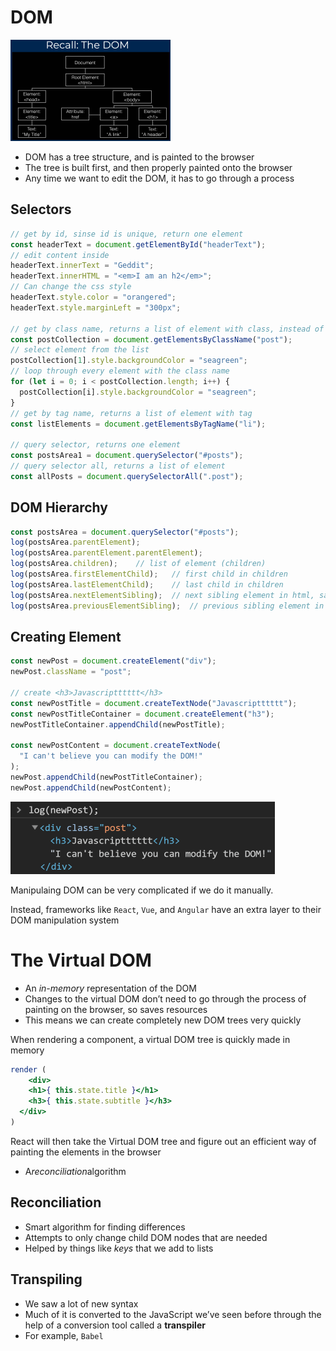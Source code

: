 # DOM

<img src="Nodejs.assets/image-20191025024016703.png" alt="image-20191025024016703" style="zoom:25%;" />

- DOM has a tree structure, and is painted to the browser
- The tree is built first, and then properly painted onto the browser
- Any time we want to edit the DOM, it has to go through a process

## Selectors

```js
// get by id, sinse id is unique, return one element
const headerText = document.getElementById("headerText");
// edit content inside
headerText.innerText = "Geddit";
headerText.innerHTML = "<em>I am an h2</em>";
// Can change the css style
headerText.style.color = "orangered";
headerText.style.marginLeft = "300px";

// get by class name, returns a list of element with class, instead of only one
const postCollection = document.getElementsByClassName("post");
// select element from the list
postCollection[1].style.backgroundColor = "seagreen";
// loop through every element with the class name
for (let i = 0; i < postCollection.length; i++) {
  postCollection[i].style.backgroundColor = "seagreen";
}
// get by tag name, returns a list of element with tag
const listElements = document.getElementsByTagName("li");

// query selector, returns one element
const postsArea1 = document.querySelector("#posts");
// query selector all, returns a list of element
const allPosts = document.querySelectorAll(".post");
```

## DOM Hierarchy

```js
const postsArea = document.querySelector("#posts");
log(postsArea.parentElement);
log(postsArea.parentElement.parentElement);
log(postsArea.children);	// list of element (children)
log(postsArea.firstElementChild);	// first child in children
log(postsArea.lastElementChild);	// last child in children
log(postsArea.nextElementSibling);	// next sibling element in html, same level
log(postsArea.previousElementSibling);	// previous sibling element in html, same level
```

## Creating Element

```js
const newPost = document.createElement("div");
newPost.className = "post";

// create <h3>Javascriptttttt</h3>
const newPostTitle = document.createTextNode("Javascriptttttt");
const newPostTitleContainer = document.createElement("h3");
newPostTitleContainer.appendChild(newPostTitle);

const newPostContent = document.createTextNode(
  "I can't believe you can modify the DOM!"
);
newPost.appendChild(newPostTitleContainer);
newPost.appendChild(newPostContent);
```

<img src="Virtual_DOM.assets/image-20191025214917358.png" alt="image-20191025214917358" style="zoom:50%;" />

Manipulaing DOM can be very complicated if we do it manually.

Instead, frameworks like `React`, `Vue`, and `Angular` have an extra layer to their DOM manipulation system

# The Virtual DOM

- An *in-memory* representation of the DOM
- Changes to the virtual DOM don’t need to go through the process of painting on the browser, so saves resources
- This means we can create completely new DOM trees very quickly

When rendering a component, a virtual DOM tree is quickly made in memory

```jsx
render (
	<div>
  	<h1>{ this.state.title }</h1>
    <h3>{ this.state.subtitle }</h3>
  </div>
)
```

React will then take the Virtual DOM tree and figure out an efficient way of painting the elements in the browser

- A*reconciliation*algorithm 

## Reconciliation

- Smart algorithm for finding differences
- Attempts to only change child DOM nodes that are needed
- Helped by things like *keys* that we add to lists

## Transpiling

- We saw a lot of new syntax
- Much of it is converted to the JavaScript we’ve seen before through the help of a conversion tool called a **transpiler**
- For example, `Babel`

























